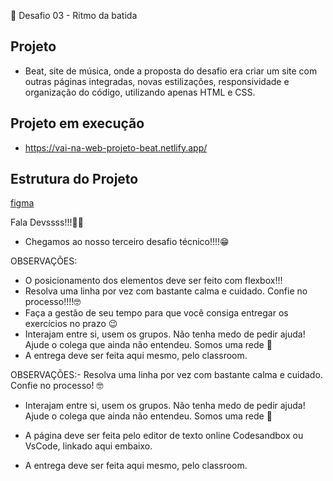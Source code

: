 📌 Desafio 03 - Ritmo da batida

## Projeto
- Beat, site de música, onde a proposta do desafio era criar um site com outras páginas integradas, novas estilizações, responsividade e organização do código, utilizando apenas HTML e CSS.

## Projeto em execução
- https://vai-na-web-projeto-beat.netlify.app/

## Estrutura do Projeto

[figma](https://www.figma.com/design/LP1pS63LMFzWchIpZwNaqr/Beat?node-id=0-1&p=f&t=kTRJcWH0AZRLpJ4l-0)

Fala Devssss!!!🚀🚀
 
- Chegamos ao nosso terceiro desafio técnico!!!!😁 

OBSERVAÇÕES:

- O posicionamento dos elementos deve ser feito com flexbox!!!
- Resolva uma linha por vez com bastante calma e cuidado. Confie no processo!!!!🤓
- Faça a gestão de seu tempo para que você consiga entregar os exercícios no prazo 😉
- Interajam entre si, usem os grupos. Não tenha medo de pedir ajuda! Ajude o colega que ainda não entendeu. Somos uma rede 🧡
- A entrega deve ser feita aqui mesmo, pelo classroom.

OBSERVAÇÕES:- Resolva uma linha por vez com bastante calma e cuidado. Confie no processo! 🤓

- Interajam entre si, usem os grupos. Não tenha medo de pedir ajuda! Ajude o colega que ainda não entendeu. Somos uma rede 🧡

- A página deve ser feita pelo editor de texto online Codesandbox ou VsCode, linkado aqui embaixo.

- A entrega deve ser feita aqui mesmo, pelo classroom.

